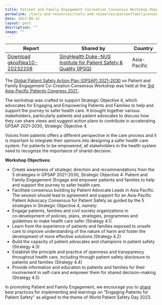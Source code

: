 ```yaml
---
title: Patient and Family Engagement Cocreation Consensus Workshop Report
permalink: /tools-and-resources/tools-and-resources/patientfamilyconsensus/
date: 2023-08-22
layout: post
description: ""
image: ""
---
```

| Report | Shared by | Country |
| -------- | -------- | -------- |
| [Download gkpsfilea10-20232208](/files/gkpsfilea10-20232208_asia-pacific%20patient%20and%20family%20engagement%20consensus%20report.pdf)    | [SingHealth Duke-NUS Institute for Patient Safety & Quality (IPSQ)](https://www.singhealthdukenus.com.sg/ipsq/)    | Asia-Pacific  |


The [Global Patient Safety Action Plan (GPSAP) 2021-2030](https://www.who.int/teams/integrated-health-services/patient-safety/policy/global-patient-safety-action-plan) on Patient and Family Engagement Co-Creation Consensus Workshop was held at the [3rd Asia-Pacific Patients Congress 2021 ](https://www.iapo.org.uk/asia-pacific-patients-congress).

The workshop was crafted to support Strategic Objective 4, which advocates for Engaging and Empowering Patients and Families to help and support the journey to safer health care. It brought together various stakeholders, particularly patients and patient advocates to discuss how they can share views and suggest action plans to contribute in accelerating GPSAP 2021-2030, Strategic Objective 4. 

Voices from patients offers a different perspective in the care process and it is important to integrate their opinions into designing a safer health care system. For patients to be empowered, all stakeholders in the health system need to recognize the importance of shared decision.

**Workshop Objectives:**

* Create awareness of strategic direction and recommendations from the 5 strategies in GPSAP 2021-2030, Strategic Objective 4: Patient and Family Engagement (Engage and empower patients and families to help and support the journey to safer health care.
* Facilitate consensus building by Patient Advocate Leads in Asia Pacific. The session should lead to agreement and support for an Asia-Pacific Patient Advocacy Consensus for Patient Safety as guided by the 5 strategies in Strategic Objective 4, namely:
* Engage patients, families and civil society organizations in co‑development of policies, plans, strategies, programmes and guidelines to make health care safer (Strategy 4.1)
* Learn from the experience of patients and families exposed to unsafe care to improve understanding of the nature of harm and foster the development of more effective solutions (Strategy 4.2)
* Build the capacity of patient advocates and champions in patient safety (Strategy 4.3)
* Establish the principle and practice of openness and transparency throughout health care, including through patient safety disclosure to patients and families (Strategy 4.4)
* Provide information and education to patients and families for their involvement in self-care and empower them for shared decision-making (Strategy 4.5)

In promoting Patient and Family Engagement, we encourage you to [share](https://for.sg/engagingpatientsforpatientsafetywpsd2023) best practices for implementing and learnings on "Engaging Patients for Patient Safety" as aligned to the theme of World Patient Safety Day 2023.